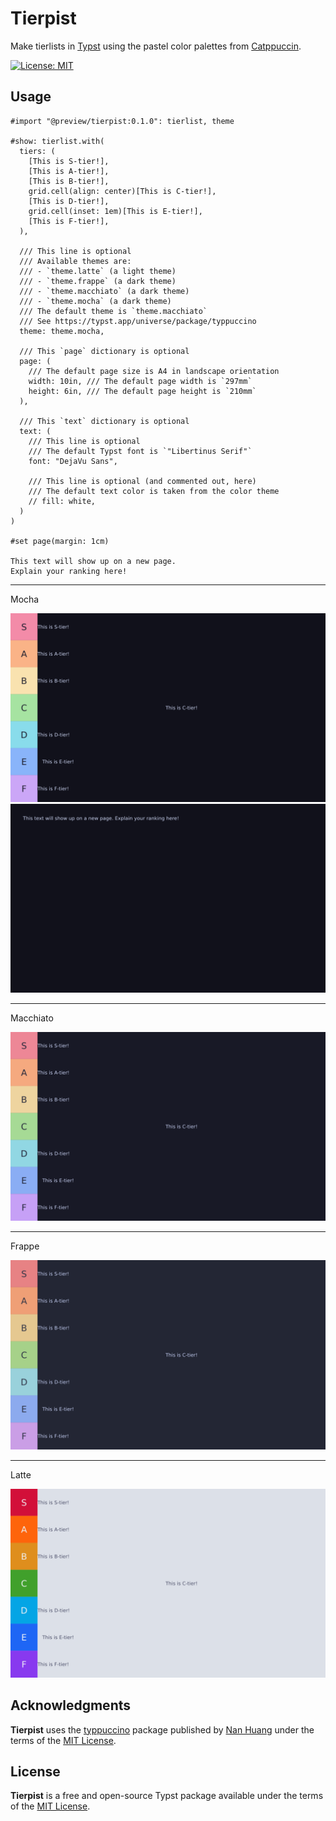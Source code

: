 # Tierpist

Make tierlists in [Typst](https://typst.app/) using the pastel color palettes from [Catppuccin](https://github.com/catppuccin/catppuccin).

[![License: MIT](https://img.shields.io/badge/License-MIT-blue.svg)](https://opensource.org/licenses/MIT)

## Usage

```typ
#import "@preview/tierpist:0.1.0": tierlist, theme

#show: tierlist.with(
  tiers: (
    [This is S-tier!],
    [This is A-tier!],
    [This is B-tier!],
    grid.cell(align: center)[This is C-tier!],
    [This is D-tier!],
    grid.cell(inset: 1em)[This is E-tier!],
    [This is F-tier!],
  ),

  /// This line is optional
  /// Available themes are:
  /// - `theme.latte` (a light theme)
  /// - `theme.frappe` (a dark theme)
  /// - `theme.macchiato` (a dark theme)
  /// - `theme.mocha` (a dark theme)
  /// The default theme is `theme.macchiato`
  /// See https://typst.app/universe/package/typpuccino
  theme: theme.mocha,

  /// This `page` dictionary is optional
  page: (
    /// The default page size is A4 in landscape orientation
    width: 10in, /// The default page width is `297mm`
    height: 6in, /// The default page height is `210mm`
  ),

  /// This `text` dictionary is optional
  text: (
    /// This line is optional
    /// The default Typst font is `"Libertinus Serif"`
    font: "DejaVu Sans",

    /// This line is optional (and commented out, here)
    /// The default text color is taken from the color theme
    // fill: white,
  )
)

#set page(margin: 1cm)

This text will show up on a new page.
Explain your ranking here!
```

---

Mocha

![Tierlist using the mocha color palette](https://github.com/bastienvoirin/tierpist/blob/main/docs/Tierpist-mocha-1.svg)
![Tierlist details using the mocha color palette](https://github.com/bastienvoirin/tierpist/blob/main/docs/Tierpist-mocha-2.svg)

---

Macchiato

![Tierlist using the macchiato color palette](https://github.com/bastienvoirin/tierpist/blob/main/docs/Tierpist-macchiato-1.svg)

---

Frappe

![Tierlist using the frappe color palette](https://github.com/bastienvoirin/tierpist/blob/main/docs/Tierpist-frappe-1.svg)

---

Latte

![Tierlist using the latte color palette](https://github.com/bastienvoirin/tierpist/blob/main/docs/Tierpist-latte-1.svg)

## Acknowledgments

**Tierpist** uses the [typpuccino](https://typst.app/universe/package/typpuccino) package published by [Nan Huang](https://github.com/TeddyHuang-00) under the terms of the [MIT License](https://github.com/TeddyHuang-00/typpuccino/blob/main/LICENSE).

## License

**Tierpist** is a free and open-source Typst package available under the terms of the [MIT License](https://github.com/bastienvoirin/tierpist/blob/main/LICENSE).
